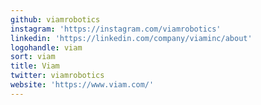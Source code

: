 ```yaml
---
github: viamrobotics
instagram: 'https://instagram.com/viamrobotics'
linkedin: 'https://linkedin.com/company/viaminc/about'
logohandle: viam
sort: viam
title: Viam
twitter: viamrobotics
website: 'https://www.viam.com/'
---
```

